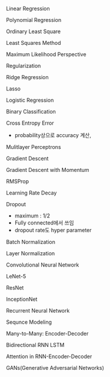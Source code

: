 Linear Regression

Polynomial Regression

Ordinary Least Square 

Least Squares Method

Maximum Likelihood Perspective

Regularization

Ridge Regression

Lasso

Logistic Regression

Binary Classification

Cross Entropy Error

* probability상으로 accuracy 계산, 

Mulitlayer Perceptrons

Gradient Descent

Gradient Descent with Momentum

RMSProp

Learning Rate Decay

Dropout

* maximum : 1/2
* Fully connected에서 쓰임
* dropout rate도 hyper parameter

Batch Normalization

Layer Normalization

Convolutional Neural Network

 LeNet-5

ResNet

InceptionNet

Recurrent Neural Network

Sequnce Modeling

Many-to-Many: Encoder-Decoder

Bidirectional RNN
LSTM

Attention in RNN-Encoder-Decoder

GANs(Generative Adversarial Networks)





